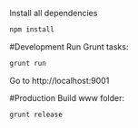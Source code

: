 Install all dependencies
```bash
npm install
```

#Development
Run Grunt tasks:
```bash
grunt run
```
Go to http://localhost:9001

#Production
Build www folder:
```bash
grunt release
```